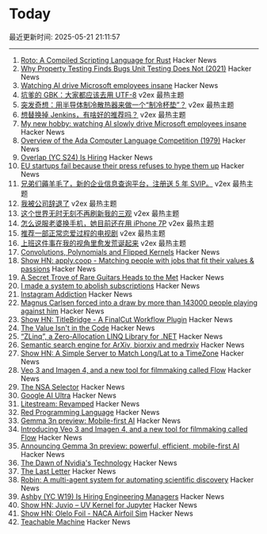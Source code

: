 # Today

最近更新时间: 2025-05-21 21:11:57

--- 
1. [Roto: A Compiled Scripting Language for Rust](https://blog.nlnetlabs.nl/introducing-roto-a-compiled-scripting-language-for-rust/) Hacker News
2. [Why Property Testing Finds Bugs Unit Testing Does Not (2021)](https://buttondown.com/hillelwayne/archive/why-property-testing-finds-bugs-unit-testing-does/) Hacker News
3. [Watching AI drive Microsoft employees insane](https://old.reddit.com/r/ExperiencedDevs/comments/1krttqo/my_new_hobby_watching_ai_slowly_drive_microsoft/) Hacker News
4. [坑爹的 GBK：大家都应该去用 UTF-8](https://www.v2ex.com/t/1133223) v2ex 最热主题
5. [突发奇想：用半导体制冷散热器来做一个“制冷杯垫”？](https://www.v2ex.com/t/1133174) v2ex 最热主题
6. [想替换掉 Jenkins，有啥好的推荐吗？](https://www.v2ex.com/t/1133168) v2ex 最热主题
7. [My new hobby: watching AI slowly drive Microsoft employees insane](https://old.reddit.com/r/ExperiencedDevs/comments/1krttqo/my_new_hobby_watching_ai_slowly_drive_microsoft/) Hacker News
8. [Overview of the Ada Computer Language Competition (1979)](https://iment.com/maida/computer/redref/) Hacker News
9. [Overlap (YC S24) Is Hiring](https://www.ycombinator.com/companies/overlap/jobs/Z8IbFjD-product-engineer) Hacker News
10. [EU startups fail because their press refuses to hype them up](https://twitter.com/RnaudBertrand/status/1925029185052917791) Hacker News
11. [兄弟们薅羊毛了，新的企业信息查询平台，注册送 5 年 SVIP。](https://www.v2ex.com/t/1133226) v2ex 最热主题
12. [我被公司辞退了](https://www.v2ex.com/t/1133220) v2ex 最热主题
13. [这个世界无时无刻不再刷新我的三观](https://www.v2ex.com/t/1133186) v2ex 最热主题
14. [怎么说服老婆换手机，她目前还在用 iPhone 7P](https://www.v2ex.com/t/1133184) v2ex 最热主题
15. [推荐一部正常恋爱过程的电视剧](https://www.v2ex.com/t/1133164) v2ex 最热主题
16. [上班这件事在我的视角里愈发荒诞起来](https://www.v2ex.com/t/1133156) v2ex 最热主题
17. [Convolutions, Polynomials and Flipped Kernels](https://eli.thegreenplace.net/2025/convolutions-polynomials-and-flipped-kernels/) Hacker News
18. [Show HN: apply.coop - Matching people with jobs that fit their values & passions](https://apply.coop) Hacker News
19. [A Secret Trove of Rare Guitars Heads to the Met](https://www.newyorker.com/magazine/2025/05/26/a-secret-trove-of-rare-guitars-heads-to-the-met) Hacker News
20. [I made a system to abolish subscriptions](https://www.joinares.com/) Hacker News
21. [Instagram Addiction](https://blog.greg.technology/2025/05/19/on-instagram-addiction.html) Hacker News
22. [Magnus Carlsen forced into a draw by more than 143000 people playing against him](https://apnews.com/article/chess-magnus-carlsen-match-world-freestyle-grandmaster-963a977765fa02d05a14d701666dfcd7) Hacker News
23. [Show HN: TitleBridge - A FinalCut Workflow Plugin](https://bustin.tech/apps/titlebridge/) Hacker News
24. [The Value Isn't in the Code](https://jonayre.uk/blog/2022/10/30/the-real-value-isnt-in-the-code/) Hacker News
25. [“ZLinq”, a Zero-Allocation LINQ Library for .NET](https://neuecc.medium.com/zlinq-a-zero-allocation-linq-library-for-net-1bb0a3e5c749) Hacker News
26. [Semantic search engine for ArXiv, biorxiv and medrxiv](https://arxivxplorer.com/) Hacker News
27. [Show HN: A Simple Server to Match Long/Lat to a TimeZone](https://github.com/LittleGreenViper/LGV_TZ_Lookup) Hacker News
28. [Veo 3 and Imagen 4, and a new tool for filmmaking called Flow](https://blog.google/technology/ai/generative-media-models-io-2025/) Hacker News
29. [The NSA Selector](https://github.com/wenzellabs/the_NSA_selector) Hacker News
30. [Google AI Ultra](https://blog.google/products/google-one/google-ai-ultra/) Hacker News
31. [Litestream: Revamped](https://fly.io/blog/litestream-revamped/) Hacker News
32. [Red Programming Language](https://www.red-lang.org/p/about.html) Hacker News
33. [Gemma 3n preview: Mobile-first AI](https://developers.googleblog.com/en/introducing-gemma-3n/) Hacker News
34. [Introducing Veo 3 and Imagen 4, and a new tool for filmmaking called Flow](https://blog.google/technology/ai/generative-media-models-io-2025/) Hacker News
35. [Announcing Gemma 3n preview: powerful, efficient, mobile-first AI](https://developers.googleblog.com/en/introducing-gemma-3n/) Hacker News
36. [The Dawn of Nvidia's Technology](https://blog.dshr.org/2025/05/the-dawn-of-nvidias-technology.html) Hacker News
37. [The Last Letter](https://aeon.co/essays/how-the-last-letters-of-the-condemned-can-teach-us-how-to-live) Hacker News
38. [Robin: A multi-agent system for automating scientific discovery](https://arxiv.org/abs/2505.13400) Hacker News
39. [Ashby (YC W19) Is Hiring Engineering Managers](https://www.ashbyhq.com/careers?utm_source=hn&ashby_jid=933570bc-a3d6-4fcc-991d-dc399c53a58a) Hacker News
40. [Show HN: Juvio – UV Kernel for Jupyter](https://github.com/OKUA1/juvio) Hacker News
41. [Show HN:  Olelo Foil - NACA Airfoil Sim](https://foil.olelohonua.com/) Hacker News
42. [Teachable Machine](https://teachablemachine.withgoogle.com/) Hacker News
